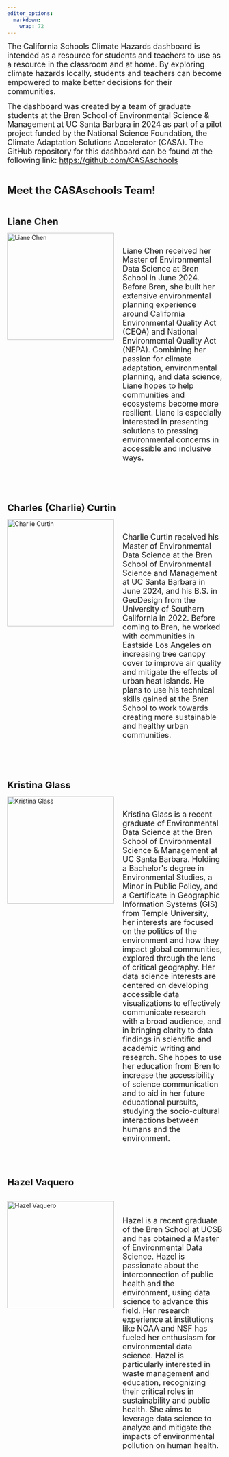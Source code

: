 ```yaml
---
editor_options: 
  markdown: 
    wrap: 72
---
```


<span style="font-size:18px;"> The California Schools Climate Hazards
dashboard is intended as a resource for students and teachers to use as
a resource in the classroom and at home. By exploring climate hazards
locally, students and teachers can become empowered to make better
decisions for their communities.</span>

<span style="font-size:18px;"> The dashboard was created by a team of
graduate students at the Bren School of Environmental Science &
Management at UC Santa Barbara in 2024 as part of a pilot project funded by the National
Science Foundation, the Climate Adaptation Solutions Accelerator (CASA).
The GitHub repository for this dashboard can be found at the following
link: <https://github.com/CASAschools></span>

<br>

<span style="font-size:24px; font-weight:bold;"> Meet the CASAschools Team! </span>

<br>

<!-- Liane Chen -->

<span style="font-size:22px; font-weight:bold;"> Liane Chen </span>

<div style="display: flex; align-items: flex-start;">
  <img src="liane.JPG" alt="Liane Chen" style="margin-right: 20px; width: 250px; height: auto;">

  <div>
  
<br>

<span style="font-size:18px;"> Liane Chen received her Master of Environmental Data Science at Bren School in June 2024. Before Bren, she built her extensive environmental planning experience around California Environmental Quality Act (CEQA) and National Environmental Quality Act (NEPA). Combining her passion for climate adaptation, environmental planning, and data science, Liane hopes to help communities and ecosystems become more resilient. Liane is especially interested in presenting solutions to pressing environmental concerns in accessible and inclusive ways.</span>

<br>
    <a href="mailto:liane@bren.ucsb.edu">
      <span style="color:black;font-size:22px">
<i class="fa-solid fa-envelope"></i>
      </span>
    </a>
    <a href="https://github.com/lchenhub">
    <span style="color:black;font-size:22px">
    <i class="fa-brands fa-github"></i>
    </span>
    </a>
    <a href="https://www.linkedin.com/in/lianechen/">
    <span style="color:black;font-size:22px">
    <i class="fa-brands fa-linkedin"></i>
    </a>
  </div>
</div>

<br><br>

<!-- Charlie Curtin -->

<span style="font-size:22px; font-weight:bold;"> Charles (Charlie) Curtin </span>

<div style="display: flex; align-items: flex-start;">
  <img src="Charlie.jpg" alt="Charlie Curtin" style="margin-right: 20px; width: 250px; height: auto;">

  <div>
  
<br>

<span style="font-size:18px;"> Charlie Curtin received his Master of Environmental Data Science at the Bren School of Environmental Science and Management at UC Santa Barbara in June 2024, and his B.S. in GeoDesign from the University of Southern California in 2022. Before coming to Bren, he worked with communities in Eastside Los Angeles on increasing tree canopy cover to improve air quality and mitigate the effects of urban heat islands. He plans to use his technical skills gained at the Bren School to work towards creating more sustainable and healthy urban communities. </span>

<br>
    <a href="mailto:charlescurtin@bren.ucsb.edu">
      <span style="color:black;font-size:22px">
<i class="fa-solid fa-envelope"></i>
      </span>
    </a>
    <a href="https://github.com/charliecurtin1">
    <span style="color:black;font-size:22px">
    <i class="fa-brands fa-github"></i>
    </span>
    </a>
    <a href="https://www.linkedin.com/in/charlie-curtin-9b8a252a2/">
    <span style="color:black;font-size:22px">
    <i class="fa-brands fa-linkedin"></i>
    </a>
  </div>
</div>

<br><br>

<!-- Kristina Glass -->


<span style="font-size:22px; font-weight:bold;"> Kristina Glass </span>

<div style="display: flex; align-items: flex-start;">
  <img src="kristina_glass.jpg" alt="Kristina Glass" style="margin-right: 20px; width: 250px; height: auto;">

  <div>
  
<br>

<span style="font-size:18px;">Kristina Glass is a recent graduate of Environmental Data Science at the Bren School of Environmental Science & Management at UC Santa Barbara. Holding a Bachelor's degree in Environmental Studies, a Minor in Public Policy, and a Certificate in Geographic Information Systems (GIS) from Temple University, her interests are focused on the politics of the environment and how they impact global communities, explored through the lens of critical geography. Her data science interests are centered on developing accessible data visualizations to effectively communicate research with a broad audience, and in bringing clarity to data findings in scientific and academic writing and research. She hopes to use her education from Bren to increase the accessibility of science communication and to aid in her future educational pursuits, studying the socio-cultural interactions between humans and the environment.</span>

<br>
    <a href="mailto:kristinaglass@bren.ucsb.edu">
      <span style="color:black;font-size:22px">
<i class="fa-solid fa-envelope"></i>
      </span>
    </a>
    <a href="https://github.com/kristinaglass">
    <span style="color:black;font-size:22px">
    <i class="fa-brands fa-github"></i>
    </span>
    </a>
    <a href="https://www.linkedin.com/in/kristina-glass-4213511bb/">
    <span style="color:black;font-size:22px">
    <i class="fa-brands fa-linkedin"></i>
    </a>
  </div>
</div>
<br><br>

<!-- Hazel Vaquero -->

<span style="font-size:22px; font-weight:bold;"> Hazel Vaquero </span>

<br>

<div style="display: flex; align-items: flex-start;">
  <img src="hazel_vaquero.jpg" alt="Hazel Vaquero" style="margin-right: 20px; width: 250px; height: auto;">

  <div>
  
<br>

<span style="font-size:18px;">

Hazel is a recent graduate of the Bren School at UCSB and has obtained a Master of Environmental Data Science. Hazel is passionate about the interconnection of public health and the environment, using data science to advance this field. Her research experience at institutions like NOAA and NSF has fueled her enthusiasm for environmental data science. Hazel is particularly interested in waste management and education, recognizing their critical roles in sustainability and public health. She aims to leverage data science to analyze and mitigate the impacts of environmental pollution on human health. </span>

<br>

</span>
    <a href="mailto:hazelvaquero@bren.ucsb.edu">
      <span style="color:black;font-size:22px">
<i class="fa-solid fa-envelope"></i>
      </span>
    </a>
    <a href="https://github.com/hazelvaq">
    <span style="color:black;font-size:22px">
    <i class="fa-brands fa-github"></i>
    </span>
    </a>
    <a href="https://www.linkedin.com/in/hazel-vaquero-7923741a9/">
    <span style="color:black;font-size:22px">
    <i class="fa-brands fa-linkedin"></i>
    </a>

  </div>
</div>

